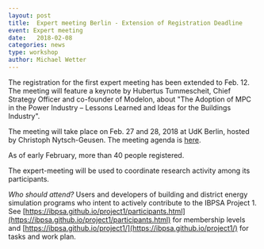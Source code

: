 ```yaml
---
layout: post
title:  Expert meeting Berlin - Extension of Registration Deadline
event: Expert meeting
date:   2018-02-08
categories: news
type: workshop
author: Michael Wetter
---
```


The registration for the first expert meeting has been extended to Feb. 12.
The meeting will feature a keynote by Hubertus Tummescheit,
Chief Strategy Officer and co-founder of Modelon, about
"The Adoption of MPC in the Power Industry – Lessons Learned and Ideas for the Buildings Industry".

<!--excerpt-->
The meeting will take place on Feb. 27 and 28, 2018 at UdK Berlin,
hosted by Christoph Nytsch-Geusen.
The meeting agenda is
[here](https://github.com/ibpsa/project1/wiki/2018-02-27-expert-meeting-agenda).

As of early February, more than 40 people registered.

The expert-meeting will be used to coordinate research activity among its participants.

*Who should attend?*
Users and developers of building and district energy simulation programs who intent to actively contribute to the IBPSA Project 1. See
[https://ibpsa.github.io/project1/participants.html](https://ibpsa.github.io/project1/participants.html) for membership levels and
[https://ibpsa.github.io/project1/](https://ibpsa.github.io/project1/) for tasks and work plan.
